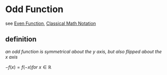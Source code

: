 # Odd Function

see [Even Function](Even%20Function%2069a253b5794d44f89a767ae7c4840006.md), [Classical Math Notation](../Tags%20b793d46ea133446daa88889450d15033/Classical%20Math%20Notation%20eb53679093ce497baa118d7bfde14d6c.md)

## definition

*an odd function is symmetrical about the y axis, but also flipped about the x axis*

$-f(x) = f(-x) for\ x \in \mathbb{R}$